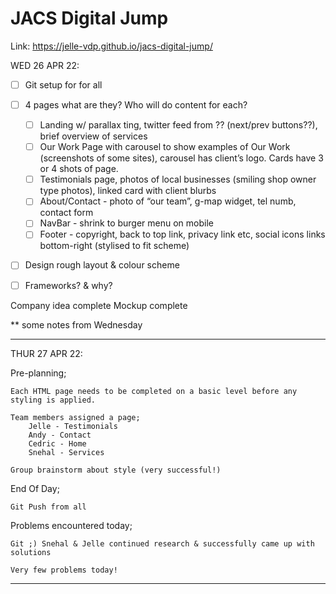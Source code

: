 # JACS Digital Jump
Link: https://jelle-vdp.github.io/jacs-digital-jump/

WED  26 APR 22:

- [ ] Git setup for for all
- [ ] 4 pages what are they? Who will do content for each?
    - [ ] Landing w/ parallax ting, twitter feed from ?? (next/prev buttons??),  brief overview of services
    - [ ] Our Work Page with carousel to show examples of Our Work (screenshots of some sites), carousel has client’s logo. Cards have 3 or 4 shots of page.
    - [ ] Testimonials page, photos of local businesses (smiling shop owner type photos), linked card with client blurbs
    - [ ] About/Contact - photo of “our team”, g-map widget, tel numb, contact form
    - [ ] NavBar - shrink to burger menu on mobile
    - [ ] Footer - copyright, back to top link, privacy link etc, social icons links bottom-right (stylised to fit scheme)
- [ ] Design rough layout & colour scheme
- [ ] Frameworks? & why?



Company idea complete
Mockup complete

** some notes from Wednesday

_______________
THUR 27 APR 22:

Pre-planning;

    Each HTML page needs to be completed on a basic level before any styling is applied.

    Team members assigned a page;
        Jelle - Testimonials
        Andy - Contact
        Cedric - Home
        Snehal - Services

    Group brainstorm about style (very successful!)


End Of Day;

    Git Push from all

Problems encountered today;

    Git ;) Snehal & Jelle continued research & successfully came up with solutions

    Very few problems today!

_______________
